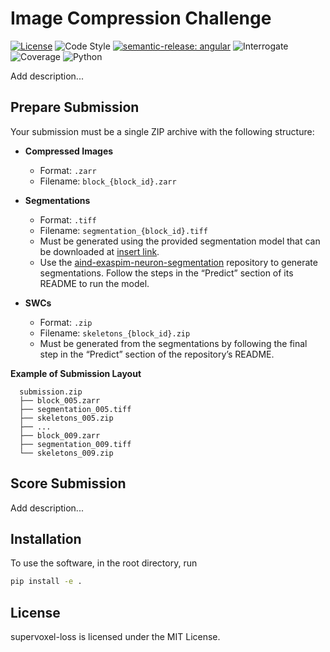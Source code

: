 # Image Compression Challenge

[![License](https://img.shields.io/badge/license-MIT-brightgreen)](LICENSE)
![Code Style](https://img.shields.io/badge/code%20style-black-black)
[![semantic-release: angular](https://img.shields.io/badge/semantic--release-angular-e10079?logo=semantic-release)](https://github.com/semantic-release/semantic-release)
![Interrogate](https://img.shields.io/badge/interrogate-100.0%25-brightgreen)
![Coverage](https://img.shields.io/badge/coverage-100%25-brightgreen)
![Python](https://img.shields.io/badge/python->=3.10-blue?logo=python)

Add description...

## Prepare Submission

Your submission must be a single ZIP archive with the following structure:
- **Compressed Images**
  - Format: `.zarr`
  - Filename: `block_{block_id}.zarr`
 
- **Segmentations**
  - Format: `.tiff`
  - Filename: `segmentation_{block_id}.tiff`
  - Must be generated using the provided segmentation model that can be downloaded at [insert link]().
  - Use the [aind-exaspim-neuron-segmentation](https://github.com/AllenNeuralDynamics/aind-exaspim-neuron-segmentation) repository to generate segmentations. Follow the steps in the “Predict” section of its README to run the model.

- **SWCs**
  - Format: `.zip`
  - Filename: `skeletons_{block_id}.zip`
  - Must be generated from the segmentations by following the final step in the “Predict” section of the repository’s README.


**Example of Submission Layout**
```text
  submission.zip
  ├── block_005.zarr
  ├── segmentation_005.tiff
  ├── skeletons_005.zip
  ├── ...
  ├── block_009.zarr
  ├── segmentation_009.tiff
  └── skeletons_009.zip
```

## Score Submission
Add description...

## Installation
To use the software, in the root directory, run
```bash
pip install -e .
```

## License
supervoxel-loss is licensed under the MIT License.
